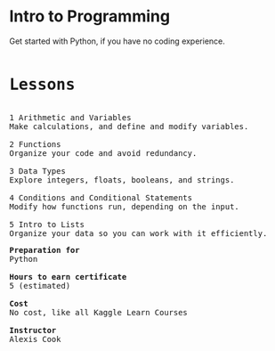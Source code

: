 # Intro to Programming
Get started with Python, if you have no coding experience.
<pre>
<h1>Lessons</h1>
1 Arithmetic and Variables
Make calculations, and define and modify variables.
  
2 Functions
Organize your code and avoid redundancy.

3 Data Types
Explore integers, floats, booleans, and strings.

4 Conditions and Conditional Statements
Modify how functions run, depending on the input.

5 Intro to Lists
Organize your data so you can work with it efficiently.
</pre>
<pre>
<b>Preparation for</b>
Python

<b>Hours to earn certificate</b>
5 (estimated)

<b>Cost</b>
No cost, like all Kaggle Learn Courses

<b>Instructor</b>
Alexis Cook
</pre>
